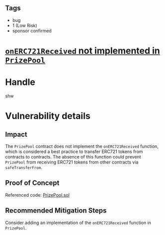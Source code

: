 ## Tags

- bug
- 1 (Low Risk)
- sponsor confirmed

# [`onERC721Received` not implemented in `PrizePool`](https://github.com/code-423n4/2021-06-pooltogether-findings/issues/118) 

# Handle

shw


# Vulnerability details

## Impact

The `PrizePool` contract does not implement the `onERC721Received` function, which is considered a best practice to transfer ERC721 tokens from contracts to contracts. The absence of this function could prevent `PrizePool` from receiving ERC721 tokens from other contracts via `safeTransferFrom`.

## Proof of Concept

Referenced code:
[PrizePool.sol](https://github.com/code-423n4/2021-06-pooltogether/blob/main/contracts/PrizePool.sol)

## Recommended Mitigation Steps

Consider adding an implementation of the `onERC721Received` function in `PrizePool`.

